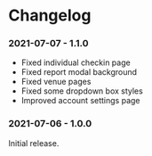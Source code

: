 # Changelog

### 2021-07-07 - 1.1.0
* Fixed individual checkin page
* Fixed report modal background
* Fixed venue pages
* Fixed some dropdown box styles
* Improved account settings page


### 2021-07-06 - 1.0.0
Initial release.
